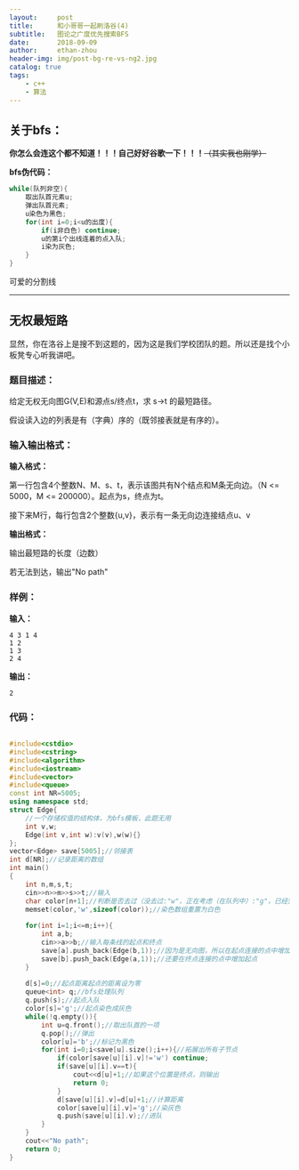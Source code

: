 ```yaml
---
layout:     post
title:      和小哥哥一起刷洛谷(4)
subtitle:   图论之广度优先搜索BFS
date:       2018-09-09
author:     ethan-zhou
header-img: img/post-bg-re-vs-ng2.jpg
catalog: true
tags:
    - c++
    - 算法
---
```


## 关于bfs：
**你怎么会连这个都不知道！！！自己好好谷歌一下！！！**~~（其实我也刚学）~~

**bfs伪代码：**

```c++
while(队列非空){
    取出队首元素u;
    弹出队首元素;
    u染色为黑色;
    for(int i=0;i<u的出度){
        if(i非白色) continue;
        u的第i个出线连着的点入队;
        i染为灰色;
    }
}
```



可爱的分割线

---

## 无权最短路

显然，你在洛谷上是搜不到这题的，因为这是我们学校团队的题。所以还是找个小板凳专心听我讲吧。

### 题目描述：

给定无权无向图G(V,E)和源点s/终点t，求 s->t 的最短路径。

假设读入边的列表是有（字典）序的（既邻接表就是有序的）。

### 输入输出格式：
**输入格式：**

第一行包含4个整数N、M、s、t，表示该图共有N个结点和M条无向边。（N <= 5000，M <= 200000）。起点为s，终点为t。

接下来M行，每行包含2个整数{u,v}，表示有一条无向边连接结点u、v

**输出格式：**

输出最短路的长度（边数）

若无法到达，输出"No path"

### 样例：
**输入：**
```
4 3 1 4
1 2
1 3
2 4
```
 **输出：** 
```
2
```

### 代码：
```cpp

#include<cstdio>
#include<cstring>
#include<algorithm>
#include<iostream>
#include<vector>
#include<queue>
const int NR=5005;
using namespace std;
struct Edge{
	//一个存储权值的结构体，为bfs模板，此题无用
    int v,w;
    Edge(int v,int w):v(v),w(w){}
};
vector<Edge> save[5005];//邻接表
int d[NR];//记录距离的数组
int main()
{
    int n,m,s,t;
    cin>>n>>m>>s>>t;//输入
    char color[n+1];//判断是否去过（没去过:"w"，正在考虑（在队列中）:"g"，已经完全考虑:"b"）
    memset(color,'w',sizeof(color));//染色数组重置为白色
    
    for(int i=1;i<=m;i++){
        int a,b;
        cin>>a>>b;//输入每条线的起点和终点
        save[a].push_back(Edge(b,1));//因为是无向图，所以在起点连接的点中增加终点
        save[b].push_back(Edge(a,1));//还要在终点连接的点中增加起点
    }
    
    d[s]=0;//起点距离起点的距离设为零
    queue<int> q;//bfs处理队列
    q.push(s);//起点入队
    color[s]='g';//起点染色成灰色
    while(!q.empty()){
        int u=q.front();//取出队首的一项
        q.pop();//弹出
        color[u]='b';//标记为黑色
        for(int i=0;i<save[u].size();i++){//拓展出所有子节点
            if(color[save[u][i].v]!='w') continue;
            if(save[u][i].v==t){
                cout<<d[u]+1;//如果这个位置是终点，则输出
                return 0;
            }
            d[save[u][i].v]=d[u]+1;//计算距离
            color[save[u][i].v]='g';//染灰色
            q.push(save[u][i].v);//进队
        }
    }
    cout<<"No path";
    return 0;
}
```
